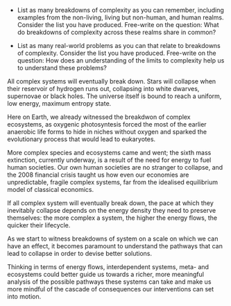 - List as many breakdowns of complexity as you can remember, including examples from the non-living, living but non-human, and human realms. Consider the list you have produced. Free-write on the question: What do breakdowns of complexity across these realms share in common?

- List as many real-world problems as you can that relate to breakdowns of complexity. Consider the list you have produced. Free-write on the question: How does an understanding of the limits to complexity help us to understand these problems?

All complex systems will eventually break down. Stars will collapse when their reservoir of hydrogen runs out, collapsing into white dwarves, supernovae or black holes. The universe itself is bound to reach a uniform, low energy, maximum entropy state.

Here on Earth, we already witnessed the breakdwon of complex ecosystems, as oxygenic photosyntesis forced the most of the earlier anaerobic life forms to hide in niches without oxygen and sparked the evolutionary process that would lead to eukaryotes.

More complex species and ecosystems came and went; the sixth mass extinction, currently underway, is a result of the need for energy to fuel human societies. Our own human societies are no stranger to collapse, and the 2008 financial crisis taught us how even our economies are unpredictable, fragile complex systems, far from the idealised equilibrium model of classical economics.

If all complex system will eventually break down, the pace at which they inevitably collapse depends on the energy density they need to preserve themselves: the more complex a system, the higher the energy flows, the quicker their lifecycle.

As we start to witness breakdowns of system on a scale on which we can have an effect, it becomes paramount to understand the pathways that can lead to collapse in order to devise better solutions.

Thinking in terms of energy flows, interdependent systems, meta- and ecosystems could better guide us towards a richer, more meaningful analysis of the possible pathways these systems can take and make us more mindful of the cascade of consequences our interventions can set into motion.